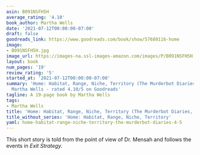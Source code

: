 ```yaml
---
asin: B091NSFH5H
average_rating: '4.10'
book_author: Martha Wells
date: '2021-07-12T00:00:00-07:00'
draft: false
goodreads_link: https://www.goodreads.com/book/show/57680116-home
image:
- B091NSFH5H.jpg
image_url: https://images-na.ssl-images-amazon.com/images/P/B091NSFH5H.01._SCLZZZZZZZ.jpg
layout: book
num_pages: '19'
review_rating: '5'
started_at: '2021-07-12T00:00:00-07:00'
summary: 'Home: Habitat, Range, Niche, Territory (The Murderbot Diaries, #4.5) by
  Martha Wells - rated 4.10/5 on Goodreads'
tagline: A 19-page book by Martha Wells
tags:
- Martha Wells
title: 'Home: Habitat, Range, Niche, Territory (The Murderbot Diaries, #4.5)'
title_without_series: 'Home: Habitat, Range, Niche, Territory'
yaml: home-habitat-range-niche-territory-the-murderbot-diaries-4-5
---
```


This short story is told from the point of view of Dr. Mensah and follows the events in <i>Exit Strategy.</i>
